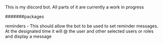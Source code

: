 This is my discord bot. All parts of it are currently a work in progress

#######packages

reminders - This should allow the bot to be used to set reminder messages. At the designated time it will @ the user and other selected users or roles and display a message